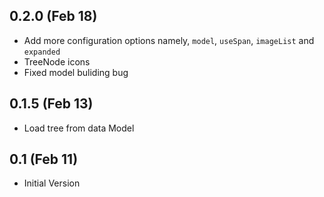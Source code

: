 0.2.0 (Feb 18)
---
- Add more configuration options namely, ```model```, ```useSpan```, ```imageList``` and ```expanded```
- TreeNode icons
- Fixed model buliding bug

0.1.5 (Feb 13)
---
- Load tree from data Model

0.1 (Feb 11)
---
- Initial Version